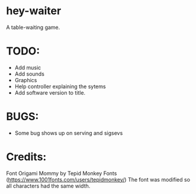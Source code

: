 # hey-waiter
A table-waiting game.

# TODO:

- Add music
- Add sounds
- Graphics
- Help controller explaining the sytems
- Add software version to title.

# BUGS:

- Some bug shows up on serving and sigsevs

# Credits:

Font Origami Mommy by Tepid Monkey Fonts (https://www.1001fonts.com/users/tepidmonkey/)
The font was modified so all characters had the same width.

